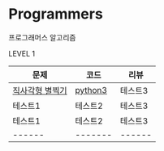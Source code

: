 # Programmers
프로그래머스 알고리즘

LEVEL 1

|문제 |코드|리뷰|
|------|---|---|
|[직사각형 별찍기](https://programmers.co.kr/learn/courses/30/lessons/12969)|[python3](https://github.com/2heonsu/Programmers/blob/main/python/LEVEL1/STAR.py)|테스트3|
|테스트1|테스트2|테스트3|
|테스트1|테스트2|테스트3|
|------|-------|------|
